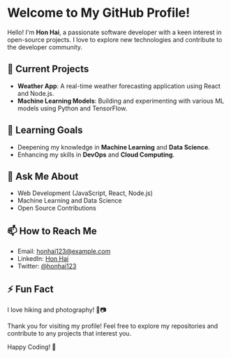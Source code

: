 # Welcome to My GitHub Profile!

Hello! I'm **Hon Hai**, a passionate software developer with a keen interest in open-source projects. I love to explore new technologies and contribute to the developer community.

## 🔭 Current Projects

- **Weather App**: A real-time weather forecasting application using React and Node.js.
- **Machine Learning Models**: Building and experimenting with various ML models using Python and TensorFlow.

## 🌱 Learning Goals

- Deepening my knowledge in **Machine Learning** and **Data Science**.
- Enhancing my skills in **DevOps** and **Cloud Computing**.

## 💬 Ask Me About

- Web Development (JavaScript, React, Node.js)
- Machine Learning and Data Science
- Open Source Contributions

## 📫 How to Reach Me

- Email: [honhai123@example.com](mailto:honhai123@example.com)
- LinkedIn: [Hon Hai](https://www.linkedin.com/in/honhai123)
- Twitter: [@honhai123](https://twitter.com/honhai123)

## ⚡ Fun Fact

I love hiking and photography! 🌄📷

Thank you for visiting my profile! Feel free to explore my repositories and contribute to any projects that interest you.

Happy Coding! 🚀